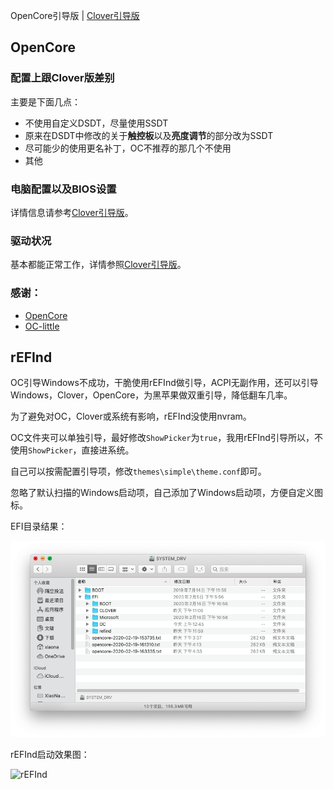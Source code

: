 OpenCore引导版 | [Clover引导版](https://github.com/FuckDoctors/ideapad-720s-13IKB)


## OpenCore

### 配置上跟Clover版差别

主要是下面几点：

- 不使用自定义DSDT，尽量使用SSDT
- 原来在DSDT中修改的关于**触控板**以及**亮度调节**的部分改为SSDT
- 尽可能少的使用更名补丁，OC不推荐的那几个不使用
- 其他

### 电脑配置以及BIOS设置

详情信息请参考[Clover引导版](https://github.com/FuckDoctors/ideapad-720s-13IKB)。

### 驱动状况

基本都能正常工作，详情参照[Clover引导版](https://github.com/FuckDoctors/ideapad-720s-13IKB)。

### 感谢：

 - [OpenCore](https://github.com/acidanthera/OpenCorePkg)
 - [OC-little](https://github.com/daliansky/OC-little)

## rEFInd

OC引导Windows不成功，干脆使用rEFInd做引导，ACPI无副作用，还可以引导Windows，Clover，OpenCore，为黑苹果做双重引导，降低翻车几率。

为了避免对OC，Clover或系统有影响，rEFInd没使用nvram。

OC文件夹可以单独引导，最好修改`ShowPicker`为`true`，我用rEFInd引导所以，不使用`ShowPicker`，直接进系统。

自己可以按需配置引导项，修改`themes\simple\theme.conf`即可。

忽略了默认扫描的Windows启动项，自己添加了Windows启动项，方便自定义图标。

EFI目录结果：

![EFI](./snapshots/EFI.png)

rEFInd启动效果图：

![rEFInd](./snapshots/rEFInd.bmp)

